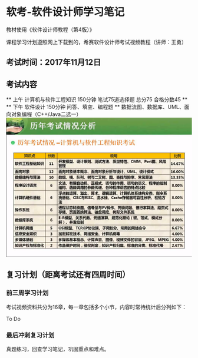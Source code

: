# 软考-软件设计师学习笔记

教材使用《软件设计师教程（第4版）》

课程学习计划遵照网上下载到的，希赛软件设计师考试视频教程（讲师：王勇）

## 考试时间：2017年11月12日
## 考试内容 
** 上午 计算机与软件工程知识 150分钟 笔试75道选择题 总分75 合格分数45 **
** 下午 软件设计 150分钟 问答、填空、编程题 **
数据流图、数据库、UML、面向对象编程（C++/Java二选一）
![历年考试情况分析表](/imgs/1.png)
## 复习计划（距离考试还有四周时间）
### 前三周学习计划

考试视频资料共分为16章，每一章包括多个小节，内容时常待统计后分列如下：

To Do

### 最后冲刺复习计划

真题练习，回查学习笔记，巩固重点和难点。